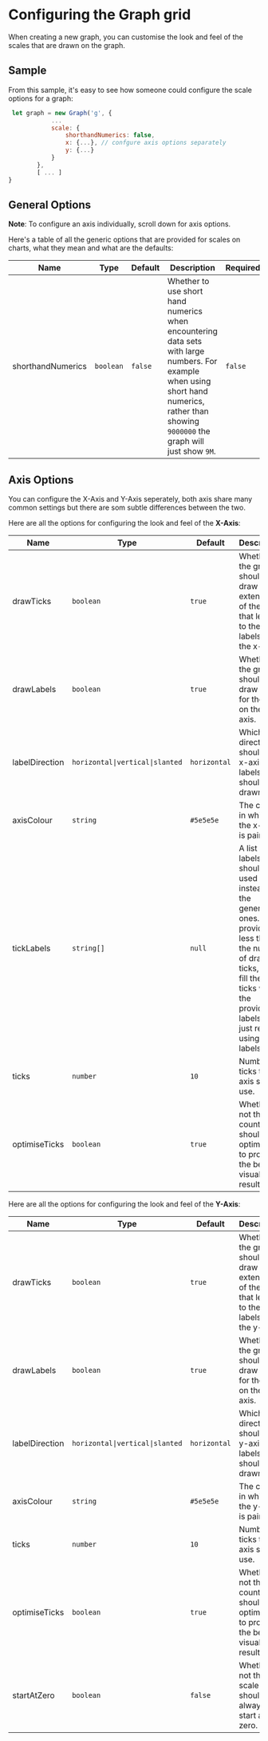 # Configuring the Graph grid

When creating a new graph, you can customise the look and feel of the scales that are drawn on 
the graph. 

## Sample

From this sample, it's easy to see how someone could configure the scale options for a graph:

```javascript
 let graph = new Graph('g', {
            ...
            scale: {
                shorthandNumerics: false,
                x: {...}, // confgure axis options separately
                y: {...} 
            }
        },
        [ ... ]
}

```

## General Options
**Note**: To configure an axis individually, scroll down for axis options.

Here's a table of all the generic options that are provided for scales on charts, what they mean and what are the defaults:


| Name              | Type      | Default | Description                                                                                                                                                                                 | Required | 
|-------------------|-----------|---------|---------------------------------------------------------------------------------------------------------------------------------------------------------------------------------------------|----------|
| shorthandNumerics | `boolean` | `false` | Whether to use short hand numerics when encountering data sets with large numbers. For example when using short hand numerics, rather than showing `9000000` the graph will just show `9M`. | `false`  |


## Axis Options

You can configure the X-Axis and Y-Axis seperately, both axis share many common settings but there are som subtle differences between the two.

Here are all the options for configuring the look and feel of the **X-Axis**:

| Name            | Type                            | Default      | Description                                                                                                                                                                                                |
|-----------------|---------------------------------|--------------|------------------------------------------------------------------------------------------------------------------------------------------------------------------------------------------------------------|
| drawTicks       | `boolean`                       | `true`       | Whether the graph should draw extensions of the lines that lead up to the labels on the x-axis.                                                                                                            |
| drawLabels      | `boolean`                       | `true`       | Whether the graph should draw labels for the ticks on the x-axis.                                                                                                                                          |
| labelDirection  | `horizontal\|vertical\|slanted` | `horizontal` | Which direction should the x-axis labels should be drawn.                                                                                                                                                  |
| axisColour      | `string`                        | `#5e5e5e`    | The colour in which the x-axis is painted.                                                                                                                                                                 |
| tickLabels      | `string[]`                      | `null`       | A list of labels that should be used instead of the generated ones. If you provide less than the number of drawn ticks, it will fill the extra ticks with the provided labels by just re-using the labels. |
| ticks           | `number`                        | `10`         | Number of ticks the x-axis should use.                                                                                                                                                                     |
| optimiseTicks   | `boolean`                       | `true`       | Whether or not the tick count should be optimised to produce the best visual results.                                                                                                                      |

Here are all the options for configuring the look and feel of the **Y-Axis**:

| Name            | Type                            | Default      | Description                                                                                                                                                                                                |
|-----------------|---------------------------------|--------------|------------------------------------------------------------------------------------------------------------------------------------------------------------------------------------------------------------|
| drawTicks       | `boolean`                       | `true`       | Whether the graph should draw extensions of the lines that lead up to the labels on the y-axis.                                                                                                            |
| drawLabels      | `boolean`                       | `true`       | Whether the graph should draw labels for the ticks on the y-axis.                                                                                                                                          |
| labelDirection  | `horizontal\|vertical\|slanted` | `horizontal` | Which direction should the y-axis labels should be drawn.                                                                                                                                                  |
| axisColour      | `string`                        | `#5e5e5e`    | The colour in which the y-axis is painted.                                                                                                                                                                 |
| ticks           | `number`                        | `10`         | Number of ticks the y-axis should use.                                                                                                                                                                     |
| optimiseTicks   | `boolean`                       | `true`       | Whether or not the tick count should be optimised to produce the best visual results.                                                                                                                      |
| startAtZero     | `boolean`                       | `false`      | Whether or not the scale should always start at zero.                                                                                                                                                      |


